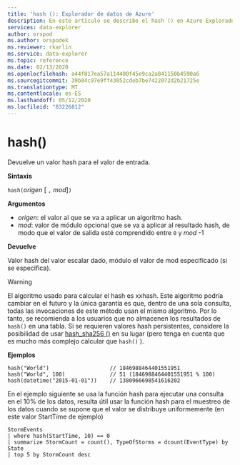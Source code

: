```yaml
---
title: 'hash (): Explorador de datos de Azure'
description: En este artículo se describe el hash () en Azure Explorador de datos.
services: data-explorer
author: orspod
ms.author: orspodek
ms.reviewer: rkarlin
ms.service: data-explorer
ms.topic: reference
ms.date: 02/13/2020
ms.openlocfilehash: a44f817ea57a114400f45e9ca2a841150b4590a6
ms.sourcegitcommit: 39b04c97e9ff43052cdeb7be7422072d2b21725e
ms.translationtype: MT
ms.contentlocale: es-ES
ms.lasthandoff: 05/12/2020
ms.locfileid: "83226812"
---
```

# <a name="hash"></a>hash()

Devuelve un valor hash para el valor de entrada.

**Sintaxis**

`hash(`*origen* [ `,` *mod*]`)`

**Argumentos**

* *origen*: el valor al que se va a aplicar un algoritmo hash.
* *mod*: valor de módulo opcional que se va a aplicar al resultado hash, de modo que el valor de salida esté comprendido entre `0` y *mod* -1

**Devuelve**

Valor hash del valor escalar dado, módulo el valor de mod especificado (si se especifica).

> [!WARNING]
> El algoritmo usado para calcular el hash es xxhash.
> Este algoritmo podría cambiar en el futuro y la única garantía es que, dentro de una sola consulta, todas las invocaciones de este método usan el mismo algoritmo.
> Por lo tanto, se recomienda a los usuarios que no almacenen los resultados de `hash()` en una tabla. Si se requieren valores hash persistentes, considere la posibilidad de usar [hash_sha256 ()](./sha256hashfunction.md) en su lugar (pero tenga en cuenta que es mucho más complejo calcular que `hash()` ).

**Ejemplos**

```kusto
hash("World")                   // 1846988464401551951
hash("World", 100)              // 51 (1846988464401551951 % 100)
hash(datetime("2015-01-01"))    // 1380966698541616202
```

En el ejemplo siguiente se usa la función hash para ejecutar una consulta en el 10% de los datos, resulta útil usar la función hash para el muestreo de los datos cuando se supone que el valor se distribuye uniformemente (en este valor StartTime de ejemplo)

<!-- csl: https://help.kusto.windows.net:443/Samples -->
```kusto
StormEvents 
| where hash(StartTime, 10) == 0
| summarize StormCount = count(), TypeOfStorms = dcount(EventType) by State 
| top 5 by StormCount desc
```

